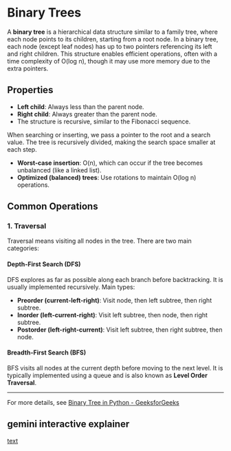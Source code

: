# Binary Trees

A **binary tree** is a hierarchical data structure similar to a family tree, where each node points to its children, starting from a root node. In a binary tree, each node (except leaf nodes) has up to two pointers referencing its left and right children. This structure enables efficient operations, often with a time complexity of O(log n), though it may use more memory due to the extra pointers.

## Properties

- **Left child**: Always less than the parent node.
- **Right child**: Always greater than the parent node.
- The structure is recursive, similar to the Fibonacci sequence.

When searching or inserting, we pass a pointer to the root and a search value. The tree is recursively divided, making the search space smaller at each step.

- **Worst-case insertion**: O(n), which can occur if the tree becomes unbalanced (like a linked list).
- **Optimized (balanced) trees**: Use rotations to maintain O(log n) operations.

## Common Operations

### 1. Traversal

Traversal means visiting all nodes in the tree. There are two main categories:

#### Depth-First Search (DFS)
DFS explores as far as possible along each branch before backtracking. It is usually implemented recursively. Main types:

- **Preorder (current-left-right)**: Visit node, then left subtree, then right subtree.
- **Inorder (left-current-right)**: Visit left subtree, then node, then right subtree.
- **Postorder (left-right-current)**: Visit left subtree, then right subtree, then node.

#### Breadth-First Search (BFS)
BFS visits all nodes at the current depth before moving to the next level. It is typically implemented using a queue and is also known as **Level Order Traversal**.

---

For more details, see [Binary Tree in Python - GeeksforGeeks](https://www.geeksforgeeks.org/python/binary-tree-in-python/)

## gemini interactive explainer
[text](https://g.co/gemini/share/7049db50ad80)